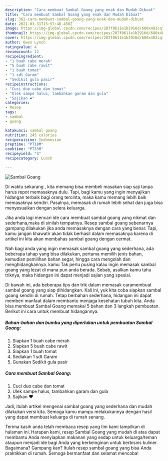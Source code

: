 ```yaml
---
description: "Cara membuat Sambal Goang yang enak dan Mudah Dibuat"
title: "Cara membuat Sambal Goang yang enak dan Mudah Dibuat"
slug: 362-cara-membuat-sambal-goang-yang-enak-dan-mudah-dibuat
date: 2021-03-31T15:57:48.456Z
image: https://img-global.cpcdn.com/recipes/287f0611e1b2916d/680x482cq70/sambal-goang-foto-resep-utama.jpg
thumbnail: https://img-global.cpcdn.com/recipes/287f0611e1b2916d/680x482cq70/sambal-goang-foto-resep-utama.jpg
cover: https://img-global.cpcdn.com/recipes/287f0611e1b2916d/680x482cq70/sambal-goang-foto-resep-utama.jpg
author: Owen Lynch
ratingvalue: 4
reviewcount: 12
recipeingredient:
- "1 buah cabe merah"
- "5 buah cabe rawit"
- "1 buah tomat"
- "1 sdt Garam"
- "Sedikit gula pasir"
recipeinstructions:
- "Cuci duo cabe dan tomat"
- "Ulek sampe halus, tambahkan garam dan gula"
- "Sajikan ❤"
categories:
- Resep
tags:
- sambal
- goang

katakunci: sambal goang 
nutrition: 245 calories
recipecuisine: Indonesian
preptime: "PT18M"
cooktime: "PT33M"
recipeyield: "4"
recipecategory: Lunch

---
```



![Sambal Goang](https://img-global.cpcdn.com/recipes/287f0611e1b2916d/680x482cq70/sambal-goang-foto-resep-utama.jpg)

Di waktu  sekarang , kita memang bisa membeli masakan siap saji tanpa harus repot memasaknya dulu. Tapi, bagi kamu yang ingin menyajikan hidangan terbaik bagi orang tercinta, maka kamu memang lebih baik memasaknya sendiri. Pasalnya, memasak di rumah lebih sehat dan juga bisa menyesuaikan dengan selera keluarga.

Jika anda lagi mencari ide cara membuat sambal goang yang nikmat dan sederhana,maka di sinilah tempatnya. Resep sambal goang  sebenarnya gampang dilakukan jika anda memasaknya dengan cara yang benar. Tapi, kamu jangan khawatir akan tidak berhasil dalam memasaknya 
karena di artikel ini kita akan membahas sambal goang dengan cermat.  



Nah bagi anda yang ingin memasak sambal goang yang sederhana, ada beberapa tahap yang bisa dilakukan, pertama memilih jenis bahan, kemudian pemilihan bahan segar, hingga cara mengolah dan menghidangkannya. kamu Tak perlu pusing kalau ingin memasak sambal goang yang lezat di mana pun anda berada. Sebab, asalkan kamu  tahu triknya, maka hidangan ini dapat menjadi sajian yang spesial.

Di bawah ini, ada beberapa tips dan trik dalam memasak caramembuat sambal goang yang siap dihidangkan. Kali ini, yuk kita coba siapkan sambal goang sendiri di rumah. Tetap berbahan sederhana, hidangan ini dapat memberi manfaat dalam membantu menjaga kesehatan tubuh kita. Anda bisa membuat Sambal Goang memakai 5 bahan dan 3 langkah pembuatan. Berikut ini cara untuk membuat hidangannya.

<!--inarticleads1-->

##### Bahan-bahan dan bumbu yang diperlukan untuk pembuatan Sambal Goang:

1. Siapkan 1 buah cabe merah
1. Siapkan 5 buah cabe rawit
1. Siapkan 1 buah tomat
1. Sediakan 1 sdt Garam
1. Gunakan Sedikit gula pasir




<!--inarticleads2-->

##### Cara membuat Sambal Goang:

1. Cuci duo cabe dan tomat
1. Ulek sampe halus, tambahkan garam dan gula
1. Sajikan ❤




Jadi, itulah artikel mengenai  sambal goang  yang sederhana dan mudah dilakukan versi kita. Semoga kamu mampu melakukannya dengan hasil yang dapat membuat keluarga di rumah senang. 

Terima kasih anda telah membaca resep yang tim kami tampilkan di halaman ini. Harapan kami, resep  Sambal Goang yang mudah di atas dapat membantu Anda menyiapkan makanan yang sedap untuk keluarga/teman ataupun menjadi ide bagi Anda yang berkeinginan untuk berbisnis kuliner. Bagaimana? Gampang kan? Itulah resep sambal goang yang bisa Anda praktikkan di rumah. Semoga bermanfaat dan selamat mencoba!

